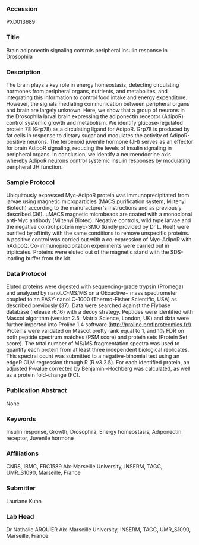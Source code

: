 ### Accession
PXD013689

### Title
Brain adiponectin signaling controls peripheral insulin response in Drosophila

### Description
The brain plays a key role in energy homeostasis, detecting circulating hormones from peripheral organs, nutrients, and metabolites, and integrating this information to control food intake and energy expenditure. However, the signals mediating communication between peripheral organs and brain are largely unknown. Here, we show that a group of neurons in the Drosophila larval brain expressing the adiponectin receptor (AdipoR) control systemic growth and metabolism. We identify glucose-regulated protein 78 (Grp78) as a circulating ligand for AdipoR. Grp78 is produced by fat cells in response to dietary sugar and modulates the activity of AdipoR-positive neurons. The terpenoid juvenile hormone (JH) serves as an effector for brain AdipoR signaling, reducing the levels of insulin signaling in peripheral organs. In conclusion, we identify a neuroendocrine axis whereby AdipoR neurons control systemic insulin responses by modulating peripheral JH function.

### Sample Protocol
Ubiquitously expressed Myc-AdipoR protein was immunoprecipitated from larvae using magnetic microparticles (MACS purification system, Miltenyi Biotech) according to the manufacturer's instructions and as previously described (36). µMACS magnetic microbeads are coated with a monoclonal anti-Myc antibody (Miltenyi Biotec). Negative controls, wild type larvae and the negative control protein myc-SMO (kindly provided by Dr L. Ruel) were purified by affinity with the same conditions to remove unspecific proteins. A positive control was carried out with a co-expression of Myc-AdipoR with hAdipoQ. Co-immunoprecipitation experiments were carried out in triplicates. Proteins were eluted out of the magnetic stand with the SDS-loading buffer from the kit.

### Data Protocol
Eluted proteins were digested with sequencing-grade trypsin (Promega) and analyzed by nanoLC-MS/MS on a QExactive+ mass spectrometer coupled to an EASY-nanoLC-1000 (Thermo-Fisher Scientific, USA) as described previously (37). Data were searched against the Flybase database (release r6.16) with a decoy strategy. Peptides were identified with Mascot algorithm (version 2.5, Matrix Science, London, UK) and data were further imported into Proline 1.4 software (http://proline.profiproteomics.fr/). Proteins were validated on Mascot pretty rank equal to 1, and 1% FDR on both peptide spectrum matches (PSM score) and protein sets (Protein Set score). The total number of MS/MS fragmentation spectra was used to quantify each protein from at least three independent biological replicates. This spectral count was submitted to a negative-binomial test using an edgeR GLM regression through R (R v3.2.5). For each identified protein, an adjusted P-value corrected by Benjamini–Hochberg was calculated, as well as a protein fold-change (FC).

### Publication Abstract
None

### Keywords
Insulin response, Growth, Drosophila, Energy homeostasis, Adiponectin receptor, Juvenile hormone

### Affiliations
CNRS, IBMC, FRC1589
Aix-Marseille University, INSERM, TAGC, UMR_S1090, Marseille, France

### Submitter
Lauriane Kuhn

### Lab Head
Dr Nathalie ARQUIER
Aix-Marseille University, INSERM, TAGC, UMR_S1090, Marseille, France


